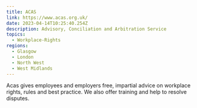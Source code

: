 ```yaml
---
title: ACAS
link: https://www.acas.org.uk/
date: 2023-04-14T10:25:40.254Z
description: Advisory, Conciliation and Arbitration Service
topics:
  - Workplace-Rights
regions:
  - Glasgow
  - London
  - North West
  - West Midlands
---
```

Acas gives employees and employers free, impartial advice on workplace rights, rules and best practice. We also offer training and help to resolve disputes.